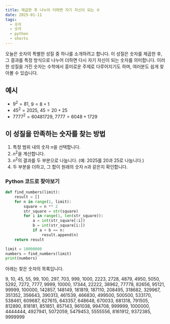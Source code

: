 ```yaml
---
title: 제곱한 후 나누어 더하면 자기 자신이 되는 수
date: 2025-01-11
tags:
  - 숫자
  - 숫자
  - python
  - shorts
---
```


오늘은 숫자의 특별한 성질 중 하나를 소개하려고 합니다. 이 성질은 숫자를 제곱한 후, 그 결과를 특정 방식으로 나누어 더하면 다시 자기 자신이 되는 숫자를 의미합니다. 이러한 성질을 가진 숫자는 수학에서 흥미로운 주제로 다루어지기도 하며, 여러분도 쉽게 찾아볼 수 있습니다.

## 예시

- $9^2 = 81$, $9=8 + 1$
- $45^2 = 2025$, $45=20 + 25$
- $7777^2 = 60481729$, $7777=6048 + 1729$

## 이 성질을 만족하는 숫자를 찾는 방법

1. 특정 범위 내의 숫자 $n$을 선택합니다.
2. $n^2$을 계산합니다.
3. $n^2$의 결과를 두 부분으로 나눕니다. (예: 2025를 20과 25로 나눕니다.)
4. 두 부분을 더하고, 그 합이 원래의 숫자 $n$과 같은지 확인합니다.

### Python 코드로 찾아보기

```python
def find_numbers(limit):
    result = []
    for n in range(1, limit):
        square = n ** 2
        str_square = str(square)
        for i in range(1, len(str_square)):
            a = int(str_square[:i])
            b = int(str_square[i:])
            if a + b == n:
                result.append(n)
    return result

limit = 10000000
numbers = find_numbers(limit)
print(numbers)
```

아래는 찾은 숫자의 목록입니다.

9, 10, 45, 55, 99, 100, 297, 703, 999, 1000, 2223, 2728, 4879, 4950, 5050, 5292, 7272, 7777, 9999, 10000, 17344, 22222, 38962, 77778, 82656, 95121, 99999, 100000, 142857, 148149, 181819, 187110, 208495, 318682, 329967, 351352, 356643, 390313, 461539, 466830, 499500, 500500, 533170, 538461, 609687, 627615, 643357, 648648, 670033, 681318, 791505, 812890, 818181, 851851, 857143, 961038, 994708, 999999, 1000000, 4444444, 4927941, 5072059, 5479453, 5555556, 8161912, 9372385, 9999999